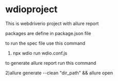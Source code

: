 # wdioproject
This is webdriverio project with allure report 

packages are define in package.json file

to run the spec file use this command
1) npx wdio run wdio.conf.js

to generate allure report run this command

2)allure generate  --clean "dir_path" && allure open
